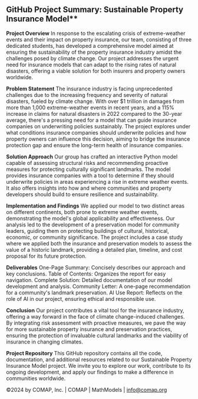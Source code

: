 ## GitHub Project Summary: Sustainable Property Insurance Model**

**Project Overview**
In response to the escalating crisis of extreme-weather events and their impact on property insurance, our team, consisting of three dedicated students, has developed a comprehensive model aimed at ensuring the sustainability of the property insurance industry amidst the challenges posed by climate change. Our project addresses the urgent need for insurance models that can adapt to the rising rates of natural disasters, offering a viable solution for both insurers and property owners worldwide.

**Problem Statement**
The insurance industry is facing unprecedented challenges due to the increasing frequency and severity of natural disasters, fueled by climate change. With over $1 trillion in damages from more than 1,000 extreme-weather events in recent years, and a 115% increase in claims for natural disasters in 2022 compared to the 30-year average, there's a pressing need for a model that can guide insurance companies on underwriting policies sustainably. The project explores under what conditions insurance companies should underwrite policies and how property owners can influence this decision, aiming to bridge the insurance protection gap and ensure the long-term health of insurance companies.

**Solution Approach**
Our group has crafted an interactive Python model capable of assessing structural risks and recommending proactive measures for protecting culturally significant landmarks. The model provides insurance companies with a tool to determine if they should underwrite policies in areas experiencing a rise in extreme weather events. It also offers insights into how and where communities and property developers should build to ensure resilience and sustainability.

**Implementation and Findings**
We applied our model to two distinct areas on different continents, both prone to extreme weather events, demonstrating the model's global applicability and effectiveness. Our analysis led to the development of a preservation model for community leaders, guiding them on protecting buildings of cultural, historical, economic, or community significance. The project includes a case study where we applied both the insurance and preservation models to assess the value of a historic landmark, providing a detailed plan, timeline, and cost proposal for its future protection.

**Deliverables**
One-Page Summary: Concisely describes our approach and key conclusions.
Table of Contents: Organizes the report for easy navigation.
Complete Solution: Detailed documentation of our model development and analysis.
Community Letter: A one-page recommendation for a community's landmark preservation.
AI Use Report: Reflects on the role of AI in our project, ensuring ethical and responsible use.

**Conclusion**
Our project contributes a vital tool for the insurance industry, offering a way forward in the face of climate change-induced challenges. By integrating risk assessment with proactive measures, we pave the way for more sustainable property insurance and preservation practices, ensuring the protection of invaluable cultural landmarks and the viability of insurance in changing climates.

**Project Repository**
This GitHub repository contains all the code, documentation, and additional resources related to our Sustainable Property Insurance Model project. We invite you to explore our work, contribute to its ongoing development, and apply our findings to make a difference in communities worldwide.

©2024 by COMAP, Inc. | COMAP | MathModels | info@comap.org

